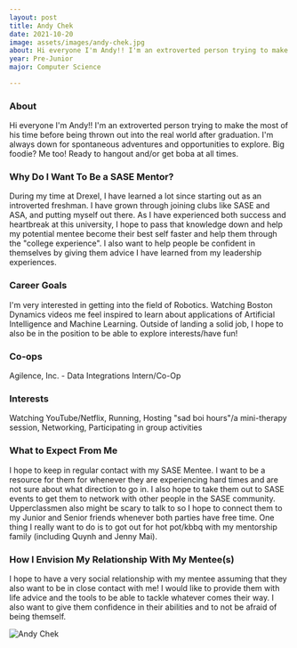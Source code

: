 ```yaml
---
layout: post
title: Andy Chek 
date: 2021-10-20
image: assets/images/andy-chek.jpg
about: Hi everyone I'm Andy!! I'm an extroverted person trying to make the most of his time before being thrown out into the real world after graduation. I'm always down for spontaneous adventures and opportunities to explore. Big foodie? Me too! Ready to hangout and/or get boba at all times. 
year: Pre-Junior
major: Computer Science

---
```


### About

Hi everyone I'm Andy!! I'm an extroverted person trying to make the most of his time before being thrown out into the real world after graduation. I'm always down for spontaneous adventures and opportunities to explore. Big foodie? Me too! Ready to hangout and/or get boba at all times. 

### Why Do I Want To Be a SASE Mentor?

During my time at Drexel, I have learned a lot since starting out as an introverted freshman. I have grown through joining clubs like SASE and ASA, and putting myself out there. As I have experienced both success and heartbreak at this university, I hope to pass that knowledge down and help my potential mentee become their best self faster and help them through the "college experience". I also want to help people be confident in themselves by giving them advice I have learned from my leadership experiences.

### Career Goals

I'm very interested in getting into the field of Robotics. Watching Boston Dynamics videos me feel inspired to learn about applications of Artificial Intelligence and Machine Learning. Outside of landing a solid job, I hope to also be in the position to be able to explore interests/have fun!

### Co-ops

Agilence, Inc. - Data Integrations Intern/Co-Op

### Interests

Watching YouTube/Netflix, Running, Hosting "sad boi hours"/a mini-therapy session, Networking, Participating in group activities

### What to Expect From Me

I hope to keep in regular contact with my SASE Mentee. I want to be a resource for them for whenever they are experiencing hard times and are not sure about what direction to go in. I also hope to take them out to SASE events to get them to network with other people in the SASE community. Upperclassmen also might be scary to talk to so I hope to connect them to my Junior and Senior friends whenever both parties have free time. One thing I really want to do is to got out for hot pot/kbbq with my mentorship family (including Quynh and Jenny Mai).

### How I Envision My Relationship With My Mentee(s) 

I hope to have a very social relationship with my mentee assuming that they also want to be in close contact with me! I would like to provide them with life advice and the tools to be able to tackle whatever comes their way. I also want to give them confidence in their abilities and to not be afraid of being themself.

<div class="text-center my-5">
    <img src="https://sase-drexel.github.io/mentorship-2021/andy-chek.jpg" alt="Andy Chek" class="rounded post-img" />
</div>
